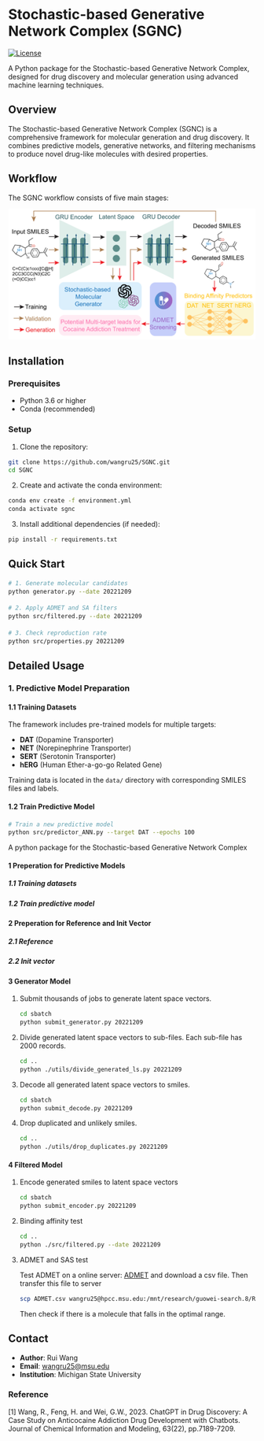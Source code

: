# Stochastic-based Generative Network Complex (SGNC)

[![License](https://img.shields.io/badge/license-MIT-blue.svg)](LICENSE)

A Python package for the Stochastic-based Generative Network Complex, designed for drug discovery and molecular generation using advanced machine learning techniques.


## Overview

The Stochastic-based Generative Network Complex (SGNC) is a comprehensive framework for molecular generation and drug discovery. It combines predictive models, generative networks, and filtering mechanisms to produce novel drug-like molecules with desired properties.

## Workflow

The SGNC workflow consists of five main stages:

![SGNC Workflow](img/SGNCWorkflow.png)


## Installation

### Prerequisites

- Python 3.6 or higher
- Conda (recommended)

### Setup

1. Clone the repository:
```bash
git clone https://github.com/wangru25/SGNC.git
cd SGNC
```

2. Create and activate the conda environment:
```bash
conda env create -f environment.yml
conda activate sgnc
```

3. Install additional dependencies (if needed):
```bash
pip install -r requirements.txt
```

## Quick Start

```bash
# 1. Generate molecular candidates
python generator.py --date 20221209

# 2. Apply ADMET and SA filters
python src/filtered.py --date 20221209

# 3. Check reproduction rate
python src/properties.py 20221209
```

## Detailed Usage

### 1. Predictive Model Preparation

#### 1.1 Training Datasets

The framework includes pre-trained models for multiple targets:
- **DAT** (Dopamine Transporter)
- **NET** (Norepinephrine Transporter) 
- **SERT** (Serotonin Transporter)
- **hERG** (Human Ether-a-go-go Related Gene)

Training data is located in the `data/` directory with corresponding SMILES files and labels.

#### 1.2 Train Predictive Model

```bash
# Train a new predictive model
python src/predictor_ANN.py --target DAT --epochs 100
```

A python package for the Stochastic-based Generative Network Complex

#### 1 Preperation for Predictive Models

##### 1.1 Training datasets 

##### 1.2 Train predictive model

#### 2 Preperation for Reference and Init Vector

##### 2.1 Reference 

##### 2.2 Init vector

#### 3 Generator Model

1. Submit thousands of jobs to generate latent space vectors.

   ```bash
   cd sbatch
   python submit_generator.py 20221209
   ```

2. Divide generated latent space vectors to sub-files. Each sub-file has 2000 records.

   ```bash
   cd ..
   python ./utils/divide_generated_ls.py 20221209
   ```

3. Decode all generated latent space vectors to smiles.

   ```bash
   cd sbatch
   python submit_decode.py 20221209
   ```

4. Drop duplicated and unlikely smiles. 

   ```bash
   cd ..
   python ./utils/drop_duplicates.py 20221209
   ```

#### 4 Filtered Model

1. Encode generated smiles to latent space vectors

   ```bash
   cd sbatch
   python submit_encoder.py 20221209
   ```

2. Binding affinity test

   ```bash
   cd ..
   python ./src/filtered.py --date 20221209
   ```

3. ADMET and SAS test

   Test ADMET on a online server: [ADMET](https://admetmesh.scbdd.com/service/screening/cal) and download a csv file. Then transfer this file to server

   ```bash
   scp ADMET.csv wangru25@hpcc.msu.edu:/mnt/research/guowei-search.8/RuiWang/FokkerPlanckAutoEncoder/results/generator_20221209
   ```

   Then check if there is a molecule that falls in the optimal range. 

## Contact

- **Author**: Rui Wang
- **Email**: wangru25@msu.edu
- **Institution**: Michigan State University

### Reference
[1] Wang, R., Feng, H. and Wei, G.W., 2023. ChatGPT in Drug Discovery: A Case Study on Anticocaine Addiction Drug Development with Chatbots. Journal of Chemical Information and Modeling, 63(22), pp.7189-7209.

